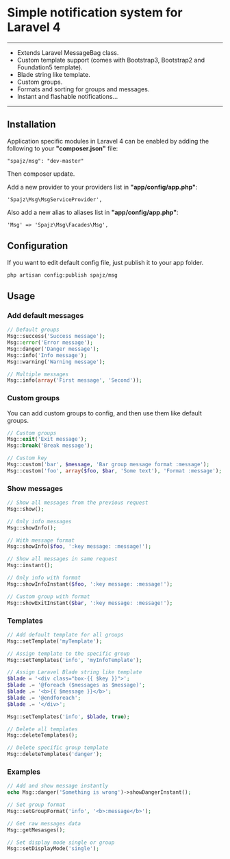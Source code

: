 # Simple notification system for Laravel 4

---

* Extends Laravel MessageBag class.
* Custom template support (comes with Bootstrap3, Bootstrap2 and Foundation5 template).
* Blade string like template.
* Custom groups.
* Formats and sorting for groups and messages.
* Instant and flashable notifications...

---

## Installation

Application specific modules in Laravel 4 can be enabled by adding the following to your **"composer.json"** file:

    "spajz/msg": "dev-master"

Then composer update.

Add a new provider to your providers list in **"app/config/app.php"**:

    'Spajz\Msg\MsgServiceProvider',

Also add a new alias to aliases list in **"app/config/app.php"**:

    'Msg' => 'Spajz\Msg\Facades\Msg',

## Configuration

If you want to edit default config file, just publish it to your app folder.

    php artisan config:publish spajz/msg

## Usage

### Add default messages

```php
// Default groups
Msg::success('Success message');
Msg::error('Error message');
Msg::danger('Danger message');
Msg::info('Info message');
Msg::warning('Warning message');

// Multiple messages
Msg::info(array('First message', 'Second'));
```

### Custom groups

You can add custom groups to config, and then use them like default groups.

```php
// Custom groups
Msg::exit('Exit message');
Msg::break('Break message');

// Custom key
Msg::custom('bar', $message, 'Bar group message format :message');
Msg::custom('foo', array($foo, $bar, 'Some text'), 'Format :message');
```

### Show messages

```php
// Show all messages from the previous request
Msg::show();

// Only info messages
Msg::showInfo();

// With message format
Msg::showInfo($foo, ':key message: :message!');

// Show all messages in same request
Msg::instant();

// Only info with format
Msg::showInfoInstant($foo, ':key message: :message!');

// Custom group with format
Msg::showExitInstant($bar, ':key message: :message!');
```

### Templates

```php
// Add default template for all groups
Msg::setTemplate('myTemplate');

// Assign template to the specific group
Msg::setTemplates('info', 'myInfoTemplate');

// Assign Laravel Blade string like template
$blade = '<div class="box-{{ $key }}">';
$blade .= '@foreach ($messages as $message)';
$blade .= '<b>{{ $message }}</b>';
$blade .= '@endforeach';
$blade .= '</div>';

Msg::setTemplates('info', $blade, true);

// Delete all templates
Msg::deleteTemplates();

// Delete specific group template
Msg::deleteTemplates('danger');

```

### Examples

```php
// Add and show message instantly
echo Msg::danger('Something is wrong')->showDangerInstant();

// Set group format
Msg::setGroupFormat('info', '<b>:message</b>');

// Get raw messages data
Msg::getMesasges();

// Set display mode single or group
Msg::setDisplayMode('single');
```

